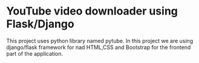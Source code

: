# YouTube video downloader using Flask/Django
This project uses python library named pytube. In this project we are using django/flask framework for nad HTML,CSS and Bootstrap for the frontend part of the application.
